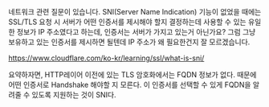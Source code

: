 네트워크 관련 질문이 있습니다. SNI(Server Name Indication) 기능이 없었을 때에는 SSL/TLS 요청 시 서버가 어떤 인증서를 제시해야 할지 결정하는데 사용할 수 있는 유일한 정보가 IP 주소였다고 하는데, 인증서는 서버가 가지고 있는거 아닌가요? 그럼 그냥 보유하고 있는 인증서를 제시하면 될텐데 IP 주소가 왜 필요한건지 잘 모르겠습니다.

https://www.cloudflare.com/ko-kr/learning/ssl/what-is-sni/

요약하자면, HTTP레이어 이전에 있는 TLS 암호화에서는 FQDN 정보가 없다. 때문에 어떤 인증서로 Handshake 해야할 지 모른다. 이 인증서를 선택할 수 있게 FQDN을 알려줄 수 있도록 지원하는 것이 SNI다.